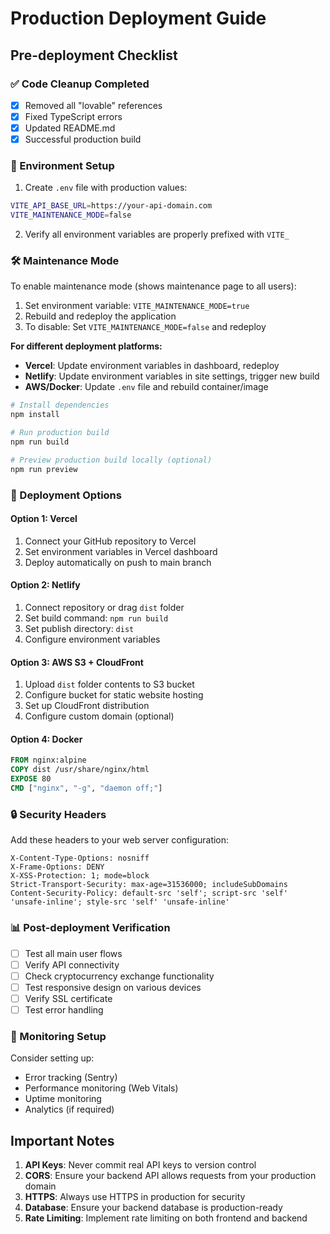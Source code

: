 # Production Deployment Guide

## Pre-deployment Checklist

### ✅ Code Cleanup Completed
- [x] Removed all "lovable" references
- [x] Fixed TypeScript errors
- [x] Updated README.md
- [x] Successful production build

### 🔧 Environment Setup
1. Create `.env` file with production values:
```bash
VITE_API_BASE_URL=https://your-api-domain.com
VITE_MAINTENANCE_MODE=false
```

2. Verify all environment variables are properly prefixed with `VITE_`

### 🛠️ Maintenance Mode
To enable maintenance mode (shows maintenance page to all users):

1. Set environment variable: `VITE_MAINTENANCE_MODE=true`
2. Rebuild and redeploy the application
3. To disable: Set `VITE_MAINTENANCE_MODE=false` and redeploy

**For different deployment platforms:**

- **Vercel**: Update environment variables in dashboard, redeploy
- **Netlify**: Update environment variables in site settings, trigger new build
- **AWS/Docker**: Update `.env` file and rebuild container/image
```bash
# Install dependencies
npm install

# Run production build
npm run build

# Preview production build locally (optional)
npm run preview
```

### 🚀 Deployment Options

#### Option 1: Vercel
1. Connect your GitHub repository to Vercel
2. Set environment variables in Vercel dashboard
3. Deploy automatically on push to main branch

#### Option 2: Netlify
1. Connect repository or drag `dist` folder
2. Set build command: `npm run build`
3. Set publish directory: `dist`
4. Configure environment variables

#### Option 3: AWS S3 + CloudFront
1. Upload `dist` folder contents to S3 bucket
2. Configure bucket for static website hosting
3. Set up CloudFront distribution
4. Configure custom domain (optional)

#### Option 4: Docker
```dockerfile
FROM nginx:alpine
COPY dist /usr/share/nginx/html
EXPOSE 80
CMD ["nginx", "-g", "daemon off;"]
```

### 🔒 Security Headers
Add these headers to your web server configuration:
```
X-Content-Type-Options: nosniff
X-Frame-Options: DENY
X-XSS-Protection: 1; mode=block
Strict-Transport-Security: max-age=31536000; includeSubDomains
Content-Security-Policy: default-src 'self'; script-src 'self' 'unsafe-inline'; style-src 'self' 'unsafe-inline'
```

### 📊 Post-deployment Verification
- [ ] Test all main user flows
- [ ] Verify API connectivity
- [ ] Check cryptocurrency exchange functionality
- [ ] Test responsive design on various devices
- [ ] Verify SSL certificate
- [ ] Test error handling

### 🔧 Monitoring Setup
Consider setting up:
- Error tracking (Sentry)
- Performance monitoring (Web Vitals)
- Uptime monitoring
- Analytics (if required)

## Important Notes

1. **API Keys**: Never commit real API keys to version control
2. **CORS**: Ensure your backend API allows requests from your production domain
3. **HTTPS**: Always use HTTPS in production for security
4. **Database**: Ensure your backend database is production-ready
5. **Rate Limiting**: Implement rate limiting on both frontend and backend